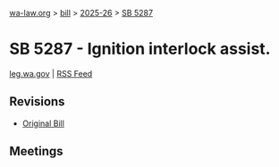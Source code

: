 [wa-law.org](/) > [bill](/bill/) > [2025-26](/bill/2025-26/) > [SB 5287](/bill/2025-26/sb/5287/)

# SB 5287 - Ignition interlock assist.
[leg.wa.gov](https://app.leg.wa.gov/billsummary?BillNumber=5287&Year=2025&Initiative=false) | [RSS Feed](./rss.xml)

## Revisions
* [Original Bill](1/)

## Meetings